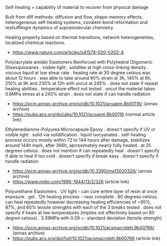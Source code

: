 Self-healing = capability of material to recover from physical damage 

Built from diff methods: diffusion and flow, shape-memory effects, heterogeneous self-healing systems, covalent-bond reformation and reshufflingm dynamics of supramolecular chemistry.

Healing property based on thermal transitions, network heterogeneities, localized chemical reactions.
- https://www.nature.com/articles/s41578-020-0202-4


Poly(acrylate amide)
Elastomers Reinforced with Polyhedral Oligomeric Silsesquioxanes
. visible light
. solidlike at high cross-linking density
. viscous liquid at low shear rate
. healing rate at 30 degree celsius was about 12 hours
. was able to take around 90% strain at 3h, 140% at 6h, 210% at 9h and 230% at 12h with uncut at 245%
. does not state if repeat healing abilities
. temperature effect not tested 
. uncut the material takes 0.6MPa stress at a 245% strain
. does not state if can handle radiation
- https://pcm.annas-archive.org/scidb/10.1021/acsapm.8b00116/ (annas archive)
- https://pubs.acs.org/doi/abs/10.1021/acsapm.8b00116 (normal article link)

Ethylenediamine-Polyurea Microcapsule Epoxy
. doesn't specify if UV or visible light
. solid via solidification 
. liquid isocyanates
. self-healing process occurs mostly within 72 to 144 hours after damage, stabilizes around 144h mark, after 366h, aprroximately nearly fully healed
. at 25 degrees celsius
. does not mention if can repeatedly heal
. doesn't specify if able to heal if too cold
. doesn't specify if break easy
. doesn't specify if handle radiation
- https://pcm.annas-archive.org/scidb/10.3390/ma13020326/ (annas archive)
- https://www.mdpi.com/1996-1944/13/2/326 (article link)

Polyurethane Elastomers
. UV light - can cure entire layer of resin at once exposure
. gel
. 12h healing process - near complete
. 80 degrees celsius
. can heal repeatedly however decreasing healing efficiencies of ~95%, 87%, and 60% tensile strengths with each of the 3 breaks tested
. does not specify if heals at low temperatures (implies not effectively based on 80 degree celsius)
. 3.39MPa with 0.09 +- standard deviation (tensile strength)
- https://pcm.annas-archive.org/scidb/10.1021/acsmacrolett.9b00766/ (annas archive)
- https://pubs.acs.org/doi/full/10.1021/acsmacrolett.9b00766 (article link)


